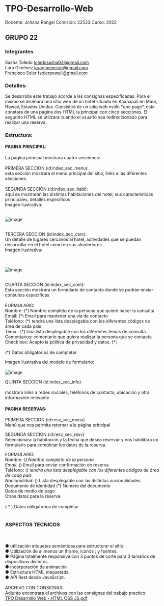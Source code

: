 # TPO-Desarrollo-Web <codoacodo/>

Docente: Johana Rangel
Comisión: 22533
Curso: 2022 

<h2>GRUPO 22</h2>
<h3>Integrantes</h3>

Sasha Toledo toledosasha04@gmail.com <br>
Lara Giménez laragimenezm@gmail.com   <br>
Francisco Soler fsolerpowell@gmail.com <br>

<h3>Detalles:</h3>
Se desarrolla este trabajo acorde a las consignas especificadas. Para el mismo se diseñará una sitio web de un hotel situado en Kaanapali en Maui, Hawaii, Estados Unidos. Consistirá de un sitio web estilo *one page*, este constara de una página dos HTML la principal con cinco secciones. El segundo HTML se utilizará cuando el usuario sea redireccionado para realizar una reserva. 

<h3>Estructura:</h3>

<h4>PAGINA PRINCIPAL:</h4>
La pagina principal mostrara cuatro secciones:<br><br>
  PRIMERA SECCION (id:index_sec_menu):<br>
  esta sección mostrara el menú principal del sitio, links a las diferentes secciones.
  <br><br>
  SEGUNDA SECCION (id:index_sec_habi):<br>
  aquí se mostraran las distintas habitaciones del hotel, sus características principales, detalles específicos
  <br>
  Imagen ilustrativa: <br>
  <br>
  
![image](https://user-images.githubusercontent.com/101218360/189500092-e06aaa3c-a2c6-4367-b12d-361af36b26eb.png)

  
  <br>
  TERCERA SECCION (id:index_sec_cerc):<br>
  Un detalle de lugares cercanos al hotel, actividades que se puedan desarrollar en el hotel como en sus alrededores.
  <br>
  Imagen ilustrativa:<br>
  <br>
  <br>
  
  ![image](https://user-images.githubusercontent.com/101218360/189500062-00c842d6-e496-4b1a-8d37-ac6d4f2aebfc.png)

  <br>
  CUARTA SECCION (id:index_sec_cont):<br>
  Esta sección mostrara un formulario de contacto donde se podrán enviar consultas específicas. <br>
    <br>
    FORMULARIO:<br>
    Nombre: (*) Nombre completo de la persona que quiere hacer la consulta <br>
    Email: (*)  Email para mantener una via de contacto<br>
    Teléfono: (*) tendrá una lista desplegable con los diferentes códigos de área de cada país<br>
    Tema : (*) Una lista desplegable con los diferentes temas de consulta.<br>
    Comentarios: comentario que quiera realizar la persona que se contacta<br>
    Check box: Acepto la política de privacidad y datos. (*)<br>
  <br>
   (*) Datos obligatorios de completar
  
  Imagen ilustrativa del modelo de formulario:<br>
  <br>
  ![image](https://user-images.githubusercontent.com/101218360/189499936-d34b71ec-cc12-45b9-be38-3ee3d0e61d42.png)
<br>
  
  QUINTA SECCION (id:index_sec_info)<br>
  <br>
  mostrará links a redes sociales, teléfonos de contacto, ubicación y otra información relevante
  
  <h4>PAGINA RESERVAS:</h4>
    
  PRIMERA SECCION (id:resv_sec_menu)<br>
  Menú que nos permita retornar a la página principal
   
  SEGUNDA SECCION (id:resv_sec_resv)<br>
  Seleccionara la habitación y la fecha que desea reservar y nos habilitara un formulario para completar los datos de la reserva.
   
  FORMULARIO:<br>
    Nombre: (*) Nombre completo de la persona<br>
    Email: (*)  Email para enviar confirmación de reserva<br>
    Teléfono: (*) tendrá una lista desplegable con los diferentes códigos de área de cada país<br>
    Nacionalidad: (*) Lista desplegable con las distintas nacionalidades<br>
    Documento de identidad (*) Numero del documento<br>
    Datos de medio de pago<br>
    Otros datos para la reserva<br>
    <br>
    ( * ) Datos obligatorios de completar <br> <br>
    <h3>ASPECTOS TECNICOS</h3> <br> <br>
    ● utilización etiquetas semánticas para estructurar el sitio.    <br>
    ● Utilización de al menos un Iframe, íconos ; y fuentes.<br>
    ● Página totalmente responsive con 3 puntos de corte para 3 tamaños de dispositivos distintos.<br>
    ● incorporación de animación<br>
    ● Estructura HTML maquetada.<br>
    ● API Rest desde JavaScript.    <br>    
ARCHIVO CON CONSIGNAS:<br>
Adjunto encontrara el archivos con las consignas del trabajo practico  
[TPO Desarrollo Web - HTML CSS JS.pdf](https://github.com/FranksSPowell/TPO-Desarrollo-Web/files/9541302/TPO.Desarrollo.Web.-.HTML.CSS.JS.pdf)



